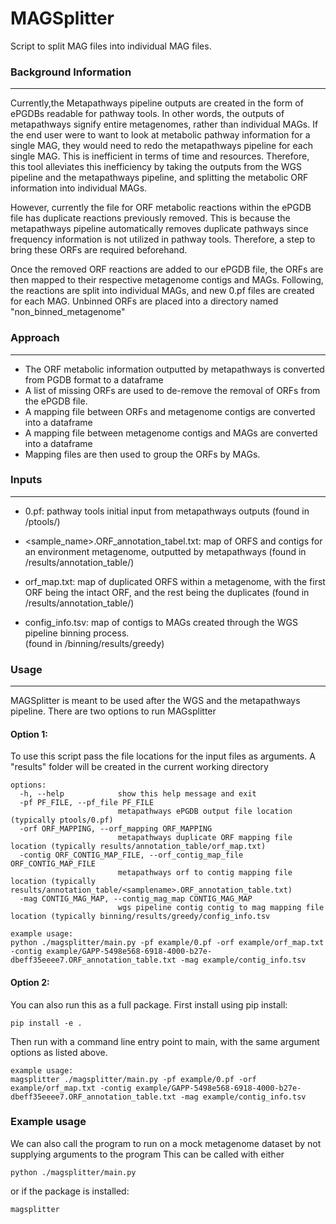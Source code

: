 # MAGSplitter
Script to split MAG files into individual MAG files.

### Background Information
***
Currently,the Metapathways pipeline outputs are created in the form of ePGDBs readable for pathway tools.
In other words, the outputs of metapathways signify entire metagenomes, rather than individual MAGs. If the end user were to 
want to look at metabolic pathway information for a single MAG, they would need to redo the metapathways pipeline
for each single MAG. This is inefficient in terms of time and resources. Therefore, this tool alleviates this 
inefficiency by taking the outputs from the WGS pipeline and the metapathways pipeline, and splitting the metabolic
ORF information into individual MAGs.

However, currently the file for ORF metabolic reactions within the ePGDB file has duplicate reactions previously removed.  This is because 
the metapathways pipeline automatically removes duplicate pathways since frequency information is not utilized in pathway tools.  Therefore, a step to bring these
ORFs are required beforehand.

Once the removed ORF reactions are added to our ePGDB file, the ORFs are then mapped to their respective metagenome contigs and MAGs.
Following, the reactions are split into individual MAGs, and new 0.pf files are created for each MAG.  Unbinned ORFs are placed into a directory named "non_binned_metagenome"

### Approach
***
* The ORF metabolic information outputted by metapathways is converted from PGDB format to a dataframe
* A list of missing ORFs are used to de-remove the removal of ORFs from the ePGDB file.
* A mapping file between ORFs and metagenome contigs are converted into a dataframe
* A mapping file between metagenome contigs and MAGs are converted into a dataframe
* Mapping files are then used to group the ORFs by MAGs.

### Inputs
***

* 0.pf: pathway tools initial input from metapathways outputs
(found in /ptools/)

* <sample_name>.ORF_annotation_tabel.txt: map of ORFS and contigs for an environment metagenome, outputted by metapathways 
(found in /results/annotation_table/)

* orf_map.txt: map of duplicated ORFS within a metagenome, with the first ORF being the intact ORF, 
and the rest being the duplicates
(found in /results/annotation_table/)

* config_info.tsv: map of contigs to MAGs created through the WGS pipeline binning process.  
(found in /binning/results/greedy)

### Usage 
***
MAGSplitter is meant to be used after the WGS and the metapathways pipeline.  There are two options to run MAGsplitter
#### **Option 1**: 
To use this script  pass the file locations for the input files as arguments.
A "results" folder will be created in the current working directory
```
options:
  -h, --help            show this help message and exit
  -pf PF_FILE, --pf_file PF_FILE
                        metapathways ePGDB output file location (typically ptools/0.pf)
  -orf ORF_MAPPING, --orf_mapping ORF_MAPPING
                        metapathways duplicate ORF mapping file location (typically results/annotation_table/orf_map.txt)
  -contig ORF_CONTIG_MAP_FILE, --orf_contig_map_file ORF_CONTIG_MAP_FILE
                        metapathways orf to contig mapping file location (typically results/annotation_table/<samplename>.ORF_annotation_table.txt)
  -mag CONTIG_MAG_MAP, --contig_mag_map CONTIG_MAG_MAP
                        wgs pipeline contig contig to mag mapping file location (typically binning/results/greedy/config_info.tsv
```

```
example usage:
python ./magsplitter/main.py -pf example/0.pf -orf example/orf_map.txt -contig example/GAPP-5498e568-6918-4000-b27e-dbeff35eeee7.ORF_annotation_table.txt -mag example/contig_info.tsv
```

#### **Option 2**:
You can also run this as a full package.  First install using pip install:
```
pip install -e .
```
Then run with a command line entry point to main, with the same argument options as listed above.  

```
example usage:
magsplitter ./magsplitter/main.py -pf example/0.pf -orf example/orf_map.txt -contig example/GAPP-5498e568-6918-4000-b27e-dbeff35eeee7.ORF_annotation_table.txt -mag example/contig_info.tsv
```
### Example usage
We can also call the program to run on a mock metagenome dataset by not supplying arguments to the program
This can be called with either
```commandline
python ./magsplitter/main.py
```
or if the package is installed:
```commandline
magsplitter 
```

